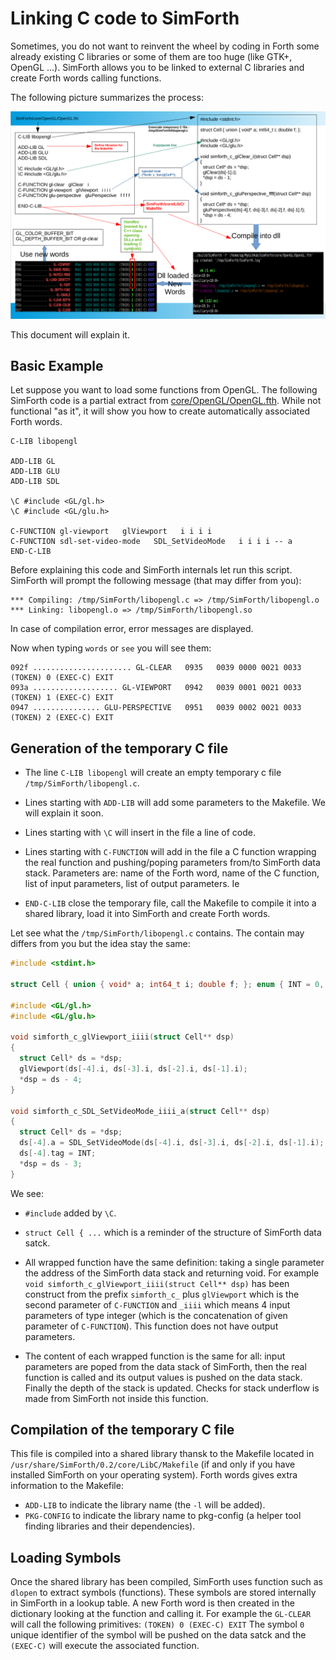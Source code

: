 # Linking C code to SimForth

Sometimes, you do not want to reinvent the wheel by coding in Forth some already
existing C libraries or some of them are too huge (like GTK+,
OpenGL ...). SimForth allows you to be linked to external C libraries and create
Forth words calling functions.

The following picture summarizes the process:

![alt tag](img/Cfunc.png)

This document will explain it.

## Basic Example

Let suppose you want to load some functions from OpenGL. The following SimForth
code is a partial extract from [core/OpenGL/OpenGL.fth](../core/OpenGL/OpenGL.fth).
While not functional "as it", it will show you how to create automatically associated Forth words.

```
C-LIB libopengl

ADD-LIB GL
ADD-LIB GLU
ADD-LIB SDL

\C #include <GL/gl.h>
\C #include <GL/glu.h>

C-FUNCTION gl-viewport   glViewport   i i i i
C-FUNCTION sdl-set-video-mode   SDL_SetVideoMode   i i i i -- a
END-C-LIB
```

Before explaining this code and SimForth internals let run this script. SimForth
will prompt the following message (that may differ from you):

```
*** Compiling: /tmp/SimForth/libopengl.c => /tmp/SimForth/libopengl.o
*** Linking: libopengl.o => /tmp/SimForth/libopengl.so
```

In case of compilation error, error messages are displayed.

Now when typing `words` or `see` you will see them:

```
092f ...................... GL-CLEAR   0935   0039 0000 0021 0033   (TOKEN) 0 (EXEC-C) EXIT
093a ................... GL-VIEWPORT   0942   0039 0001 0021 0033   (TOKEN) 1 (EXEC-C) EXIT
0947 ............... GLU-PERSPECTIVE   0951   0039 0002 0021 0033   (TOKEN) 2 (EXEC-C) EXIT
```

## Generation of the temporary C file

- The line `C-LIB libopengl` will create an empty temporary c file
  `/tmp/SimForth/libopengl.c`.

- Lines starting with `ADD-LIB` will add some parameters to the Makefile. We
  will explain it soon.

- Lines starting with `\C` will insert in the file a line of code.

- Lines starting with `C-FUNCTION` will add in the file a C function wrapping
  the real function and pushing/poping parameters from/to SimForth data stack.
  Parameters are: name of the Forth word, name of the C function, list of input
  parameters, list of output parameters. Ie

- `END-C-LIB` close the temporary file, call the Makefile to compile it into a
  shared library, load it into SimForth and create Forth words.

Let see what the `/tmp/SimForth/libopengl.c` contains. The contain may differs
from you but the idea stay the same:

``` c++
#include <stdint.h>

struct Cell { union { void* a; int64_t i; double f; }; enum { INT = 0, FLOAT } tag; };

#include <GL/gl.h>
#include <GL/glu.h>

void simforth_c_glViewport_iiii(struct Cell** dsp)
{
  struct Cell* ds = *dsp;
  glViewport(ds[-4].i, ds[-3].i, ds[-2].i, ds[-1].i);
  *dsp = ds - 4;
}

void simforth_c_SDL_SetVideoMode_iiii_a(struct Cell** dsp)
{
  struct Cell* ds = *dsp;
  ds[-4].a = SDL_SetVideoMode(ds[-4].i, ds[-3].i, ds[-2].i, ds[-1].i);
  ds[-4].tag = INT;
  *dsp = ds - 3;
}
```

We see:
- `#include` added by `\C`.

- `struct Cell { ...` which is a reminder of the structure of SimForth data
satck.

- All wrapped function have the same definition: taking a single parameter the
  address of the SimForth data stack and returning void. For example `void
  simforth_c_glViewport_iiii(struct Cell** dsp)` has been construct from the
  prefix `simforth_c_` plus `glViewport` which is the second parameter of
  `C-FUNCTION` and `_iiii` which means 4 input parameters of type integer (which
  is the concatenation of given parameter of `C-FUNCTION`). This function does
  not have output parameters.

- The content of each wrapped function is the same for all: input parameters are
  poped from the data stack of SimForth, then the real function is called and
  its output values is pushed on the data stack. Finally the depth of the stack
  is updated. Checks for stack underflow is made from SimForth not inside this
  function.

## Compilation of the temporary C file

This file is compiled into a shared library thansk to the Makefile located in
`/usr/share/SimForth/0.2/core/LibC/Makefile` (if and only if you have installed
SimForth on your operating system). Forth words gives extra information to the
Makefile:
- `ADD-LIB` to indicate the library name (the `-l` will be added).
- `PKG-CONFIG` to indicate the library name to pkg-config (a helper tool finding
  libraries and their dependencies).

## Loading Symbols

Once the shared library has been compiled, SimForth uses function such as
`dlopen` to extract symbols (functions). These symbols are stored internally in
SimForth in a lookup table. A new Forth word is then created in the dictionary
looking at the function and calling it. For example the `GL-CLEAR` will call the
following primitives: `(TOKEN) 0 (EXEC-C) EXIT` The symbol `0` unique identifier
of the symbol will be pushed on the data satck and the `(EXEC-C)` will execute
the associated function.
